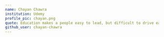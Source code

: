 ```yaml
---
name: Chayan Chawra
institution: Udemy
profile_pic: chayan.png
quote: Education makes a people easy to lead, but difficult to drive easy to govern, but impossible to enslave.
github_user: chayan-chawra
---
```

